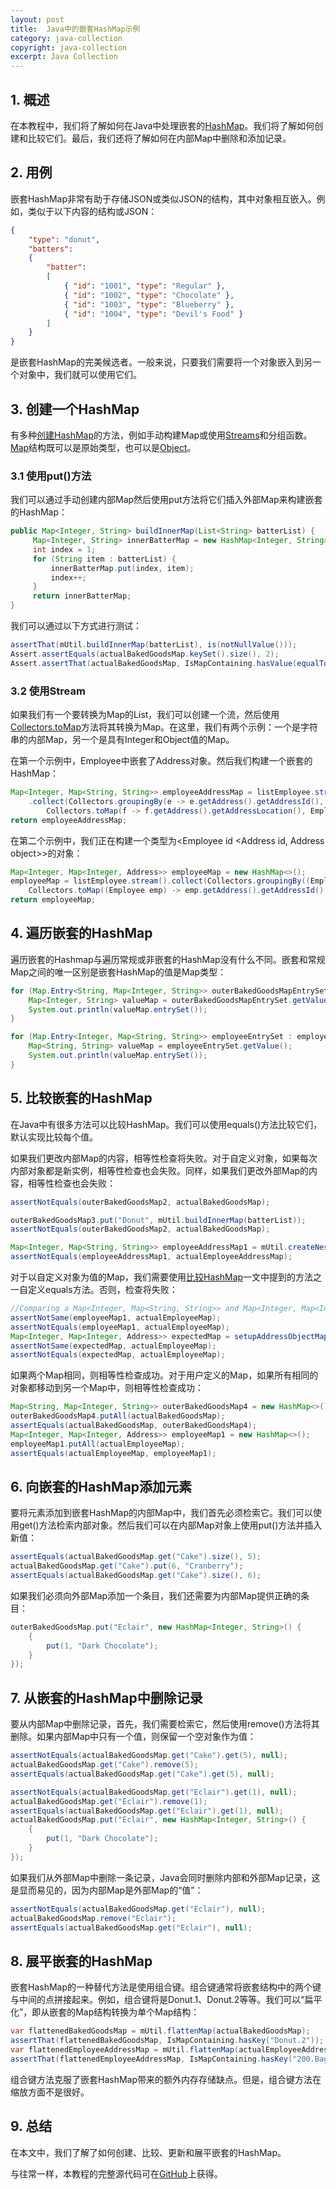 ```yaml
---
layout: post
title:  Java中的嵌套HashMap示例
category: java-collection
copyright: java-collection
excerpt: Java Collection
---
```


## 1. 概述

在本教程中，我们将了解如何在Java中处理嵌套的[HashMap](https://www.baeldung.com/java-hashmap)。我们将了解如何创建和比较它们。最后，我们还将了解如何在内部Map中删除和添加记录。

## 2. 用例

嵌套HashMap非常有助于存储JSON或类似JSON的结构，其中对象相互嵌入。例如，类似于以下内容的结构或JSON：

```json
{
    "type": "donut",
    "batters":
    {
        "batter":
        [
            { "id": "1001", "type": "Regular" },
            { "id": "1002", "type": "Chocolate" },
            { "id": "1003", "type": "Blueberry" },
            { "id": "1004", "type": "Devil's Food" }
        ]
    }
} 
```

是嵌套HashMap的完美候选者。一般来说，只要我们需要将一个对象嵌入到另一个对象中，我们就可以使用它们。

## 3. 创建一个HashMap

有多种[创建HashMap](https://www.baeldung.com/java-initialize-hashmap)的方法，例如手动构建Map或使用[Streams](https://www.baeldung.com/java-streams)和分组函数。[Map](https://www.baeldung.com/java-hashmap)结构既可以是原始类型，也可以是[Object](https://www.baeldung.com/java-classes-objects)。

### 3.1 使用put()方法

我们可以通过手动创建内部Map然后使用put方法将它们插入外部Map来构建嵌套的HashMap：

```java
public Map<Integer, String> buildInnerMap(List<String> batterList) {
     Map<Integer, String> innerBatterMap = new HashMap<Integer, String>();
     int index = 1;
     for (String item : batterList) {
         innerBatterMap.put(index, item);
         index++;
     }
     return innerBatterMap;
}
```

我们可以通过以下方式进行测试：

```java
assertThat(mUtil.buildInnerMap(batterList), is(notNullValue()));
Assert.assertEquals(actualBakedGoodsMap.keySet().size(), 2);
Assert.assertThat(actualBakedGoodsMap, IsMapContaining.hasValue(equalTo(mUtil.buildInnerMap(batterList))));
```

### 3.2 使用Stream

如果我们有一个要转换为Map的List，我们可以创建一个流，然后使用[Collectors.toMap](https://www.baeldung.com/java-collectors-tomap)方法将其转换为Map。在这里，我们有两个示例：一个是字符串的内部Map，另一个是具有Integer和Object值的Map。

在第一个示例中，Employee中嵌套了Address对象。然后我们构建一个嵌套的HashMap：

```java
Map<Integer, Map<String, String>> employeeAddressMap = listEmployee.stream()
    .collect(Collectors.groupingBy(e -> e.getAddress().getAddressId(),
        Collectors.toMap(f -> f.getAddress().getAddressLocation(), Employee::getEmployeeName)));
return employeeAddressMap;
```

在第二个示例中，我们正在构建一个类型为<Employee id <Address id, Address object\>>的对象：

```java
Map<Integer, Map<Integer, Address>> employeeMap = new HashMap<>();
employeeMap = listEmployee.stream().collect(Collectors.groupingBy((Employee emp) -> emp.getEmployeeId(),
    Collectors.toMap((Employee emp) -> emp.getAddress().getAddressId(), fEmpObj -> fEmpObj.getAddress())));
return employeeMap;
```

## 4. 遍历嵌套的HashMap

遍历嵌套的Hashmap与遍历常规或非嵌套的HashMap没有什么不同。嵌套和常规Map之间的唯一区别是嵌套HashMap的值是Map类型：

```java
for (Map.Entry<String, Map<Integer, String>> outerBakedGoodsMapEntrySet : outerBakedGoodsMap.entrySet()) {
    Map<Integer, String> valueMap = outerBakedGoodsMapEntrySet.getValue();
    System.out.println(valueMap.entrySet());
}

for (Map.Entry<Integer, Map<String, String>> employeeEntrySet : employeeAddressMap.entrySet()) {
    Map<String, String> valueMap = employeeEntrySet.getValue();
    System.out.println(valueMap.entrySet());
}
```

## 5. 比较嵌套的HashMap

在Java中有很多方法可以比较HashMap。我们可以使用equals()方法比较它们，默认实现比较每个值。

如果我们更改内部Map的内容，相等性检查将失败。对于自定义对象，如果每次内部对象都是新实例，相等性检查也会失败。同样，如果我们更改外部Map的内容，相等性检查也会失败：

```java
assertNotEquals(outerBakedGoodsMap2, actualBakedGoodsMap);

outerBakedGoodsMap3.put("Donut", mUtil.buildInnerMap(batterList));
assertNotEquals(outerBakedGoodsMap2, actualBakedGoodsMap);

Map<Integer, Map<String, String>> employeeAddressMap1 = mUtil.createNestedMapfromStream(listEmployee);
assertNotEquals(employeeAddressMap1, actualEmployeeAddressMap);
```

对于以自定义对象为值的Map，我们需要使用[比较HashMap](https://www.baeldung.com/java-compare-hashmaps)一文中提到的方法之一自定义equals方法。否则，检查将失败：

```java
//Comparing a Map<Integer, Map<String, String>> and Map<Integer, Map<Integer, Address>> map
assertNotSame(employeeMap1, actualEmployeeMap);
assertNotEquals(employeeMap1, actualEmployeeMap);
Map<Integer, Map<Integer, Address>> expectedMap = setupAddressObjectMap();
assertNotSame(expectedMap, actualEmployeeMap);
assertNotEquals(expectedMap, actualEmployeeMap);
```

如果两个Map相同，则相等性检查成功。对于用户定义的Map，如果所有相同的对象都移动到另一个Map中，则相等性检查成功：

```java
Map<String, Map<Integer, String>> outerBakedGoodsMap4 = new HashMap<>();
outerBakedGoodsMap4.putAll(actualBakedGoodsMap);
assertEquals(actualBakedGoodsMap, outerBakedGoodsMap4);
Map<Integer, Map<Integer, Address>> employeeMap1 = new HashMap<>();
employeeMap1.putAll(actualEmployeeMap);
assertEquals(actualEmployeeMap, employeeMap1);
```

## 6. 向嵌套的HashMap添加元素

要将元素添加到嵌套HashMap的内部Map中，我们首先必须检索它。我们可以使用get()方法检索内部对象。然后我们可以在内部Map对象上使用put()方法并插入新值：

```java
assertEquals(actualBakedGoodsMap.get("Cake").size(), 5);
actualBakedGoodsMap.get("Cake").put(6, "Cranberry");
assertEquals(actualBakedGoodsMap.get("Cake").size(), 6);
```

如果我们必须向外部Map添加一个条目，我们还需要为内部Map提供正确的条目：

```java
outerBakedGoodsMap.put("Eclair", new HashMap<Integer, String>() {
    {
        put(1, "Dark Chocolate");
    }
});
```

## 7. 从嵌套的HashMap中删除记录

要从内部Map中删除记录，首先，我们需要检索它，然后使用remove()方法将其删除。如果内部Map中只有一个值，则保留一个空对象作为值：

```java
assertNotEquals(actualBakedGoodsMap.get("Cake").get(5), null);
actualBakedGoodsMap.get("Cake").remove(5);
assertEquals(actualBakedGoodsMap.get("Cake").get(5), null);
```

```java
assertNotEquals(actualBakedGoodsMap.get("Eclair").get(1), null);
actualBakedGoodsMap.get("Eclair").remove(1);
assertEquals(actualBakedGoodsMap.get("Eclair").get(1), null);
actualBakedGoodsMap.put("Eclair", new HashMap<Integer, String>() {
    {
        put(1, "Dark Chocolate");
    }
});
```

如果我们从外部Map中删除一条记录，Java会同时删除内部和外部Map记录，这是显而易见的，因为内部Map是外部Map的“值”：

```java
assertNotEquals(actualBakedGoodsMap.get("Eclair"), null);
actualBakedGoodsMap.remove("Eclair");
assertEquals(actualBakedGoodsMap.get("Eclair"), null);
```

## 8. 展平嵌套的HashMap

嵌套HashMap的一种替代方法是使用组合键。组合键通常将嵌套结构中的两个键与中间的点拼接起来。例如，组合键将是Donut.1、Donut.2等等。我们可以“扁平化”，即从嵌套的Map结构转换为单个Map结构：

```java
var flattenedBakedGoodsMap = mUtil.flattenMap(actualBakedGoodsMap);
assertThat(flattenedBakedGoodsMap, IsMapContaining.hasKey("Donut.2"));
var flattenedEmployeeAddressMap = mUtil.flattenMap(actualEmployeeAddressMap);
assertThat(flattenedEmployeeAddressMap, IsMapContaining.hasKey("200.Bag End"));
```

组合键方法克服了嵌套HashMap带来的额外内存存储缺点。但是，组合键方法在缩放方面不是很好。

## 9. 总结

在本文中，我们了解了如何创建、比较、更新和展平嵌套的HashMap。

与往常一样，本教程的完整源代码可在[GitHub](https://github.com/tuyucheng7/taketoday-tutorial4j/tree/master/java-core-modules/java-collections-maps-4)上获得。